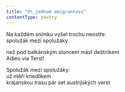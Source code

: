 ```yaml
---
title: "O\_jednom emigrantovi"
contentType: poetry
---
```


<section>

Na každém snímku vyšel trochu neostře:  
spolužák mezi spolužáky

</section>

<section>

než pod balkánským sluncem mávl deštníkem  
Adieu via Terst!

</section>

<section>

Spolužák mezi spolužáky:  
už měří knedlíkem  
krajanskou trasu pár set austrijských verst

</section>
